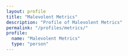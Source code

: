 ```yaml
---
layout: profile
title: "Malevolent Metrics"
description: "Profile of Malevolent Metrics"
permalink: "/profiles/metrics/"
profile:
  name: "Malevolent Metrics"
  type: "person"
---
```



